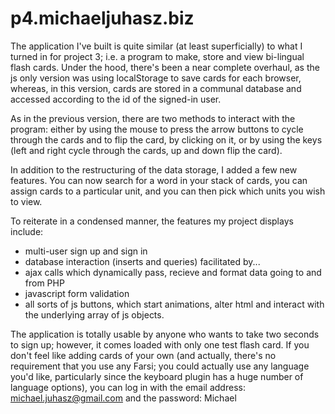 p4.michaeljuhasz.biz
====================

The application I've built is quite similar (at least superficially) to what I turned in for project 3; i.e. a program to make, store and view bi-lingual flash cards.  Under the hood, there's been a near complete overhaul, as the js only version was using localStorage to save cards for each browser, whereas, in this version, cards are stored in a communal database and accessed according to the id of the signed-in user.  

As in the previous version, there are two methods to interact with the program: either by using the mouse to press the arrow buttons to cycle through the cards and to flip the card, by clicking on it, or by using the keys (left and right cycle through the cards, up and down flip the card).  

In addition to the restructuring of the data storage, I added a few new features.  You can now search for a word in your stack of cards, you can assign cards to a particular unit, and you can then pick which units you wish to view.  

To reiterate in a condensed manner, the features my project displays include:
- multi-user sign up and sign in
- database interaction (inserts and queries) facilitated by...
- ajax calls which dynamically pass, recieve and format data going to and from PHP
- javascript form validation
- all sorts of js buttons, which start animations, alter html and interact with the underlying array of js objects.

The application is totally usable by anyone who wants to take two seconds to sign up; however, it comes loaded with only one test flash card.  If you don't feel like adding cards of your own (and actually, there's no requirement that you use any Farsi; you could actually use any language you'd like, particularly since the keyboard plugin has a huge number of language options), you can log in with the email address: michael.juhasz@gmail.com and the password: Michael


